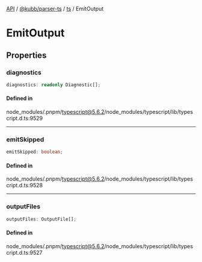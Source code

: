 [API](../../../../../packages.md) / [@kubb/parser-ts](../../../index.md) / [ts](../index.md) / EmitOutput

# EmitOutput

## Properties

### diagnostics

```ts
diagnostics: readonly Diagnostic[];
```

#### Defined in

node\_modules/.pnpm/typescript@5.6.2/node\_modules/typescript/lib/typescript.d.ts:9529

***

### emitSkipped

```ts
emitSkipped: boolean;
```

#### Defined in

node\_modules/.pnpm/typescript@5.6.2/node\_modules/typescript/lib/typescript.d.ts:9528

***

### outputFiles

```ts
outputFiles: OutputFile[];
```

#### Defined in

node\_modules/.pnpm/typescript@5.6.2/node\_modules/typescript/lib/typescript.d.ts:9527
